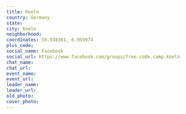 ```yaml
---
title: Koeln
country: Germany
state: 
city: Koeln
neighborhood: 
coordinates: 50.938361, 6.959974
plus_code:
social_name: Facebook
social_url: https://www.facebook.com/groups/free.code.camp.koeln
chat_name:
chat_url:
event_name:
event_url:
leader_name:
leader_url:
old_photo: 
cover_photo:
---
```

